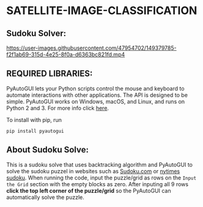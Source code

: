 # SATELLITE-IMAGE-CLASSIFICATION

## Sudoku Solver:<br />

https://user-images.githubusercontent.com/47954702/149379785-f2f1ab69-315d-4e25-8f0a-d6363bc821fd.mp4 

## REQUIRED LIBRARIES:<br />

PyAutoGUI lets your Python scripts control the mouse and keyboard to automate interactions with other applications. The API is designed to be simple. PyAutoGUI works on Windows, macOS, and Linux, and runs on Python 2 and 3. For more info click [here](https://pyautogui.readthedocs.io/en/latest/).<br />

To install with pip, run 
```
pip install pyautogui
```

## About Sudoku Solve:

This is a sudoku solve that uses backtracking algorithm and PyAutoGUI to solve the sudoku puzzel in websites such as [Sudoku.com](https://sudoku.com/) or [nytimes sudoku](https://www.nytimes.com/puzzles/sudoku/easy). When running the code, input the puzzle/grid as rows on the ``` Input the Grid ``` section with the empty blocks as zero. After inputing all 9 rows **click the top left corner of the puzzle/grid** so the PyAutoGUI can automatically solve the puzzle.
